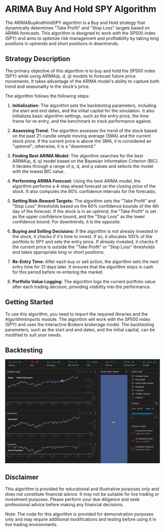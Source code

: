 # ARIMA Buy And Hold SPY Algorithm

The ARIMABuyAndHoldSPY algorithm is a Buy and Hold strategy that dynamically determines "Take Profit" and "Stop Loss" targets based on ARIMA forecasts. This algorithm is designed to work with the SP500 index (SPY) and aims to optimize risk management and profitability by taking long positions in uptrends and short positions in downtrends.

## Strategy Description
The primary objective of this algorithm is to buy and hold the SP500 index (SPY) while using *ARIMA(p, d, q)* models to forecast future price movements. It takes advantage of the ARIMA model's ability to capture both trend and seasonality in the stock's price.

The algorithm follows the following steps:

1. **Initialization:** The algorithm sets the backtesting parameters, including the start and end dates, and the initial capital for the simulation. It also initializes basic algorithm settings, such as the entry price, the time frame for re-entry, and the benchmark to track performance against.

2. **Assessing Trend:** The algorithm assesses the trend of the stock based on the past 21-candle simple moving average (SMA) and the current stock price. If the current price is above the SMA, it is considered an "uptrend"; otherwise, it is a "downtrend."

3. **Finding Best ARIMA Model:** The algorithm searches for the best ARIMA(p, d, q) model based on the Bayesian Information Criterion (BIC). It iterates through a range of p, d, and q values and selects the model with the lowest BIC value.

4. **Performing ARIMA Forecast:** Using the best ARIMA model, the algorithm performs a 4-step ahead forecast on the closing price of the stock. It also computes the 80% confidence intervals for the forecasts.

5. **Setting Risk-Reward Targets:** The algorithm sets the "Take Profit" and "Stop Loss" thresholds based on the 80% confidence bounds of the 4th day of the forecast. If the stock is in an uptrend, the "Take Profit" is set as the upper confidence bound, and the "Stop Loss" as the lower confidence bound. For downtrends, it is the opposite.

6. **Buying and Selling Decisions:** If the algorithm is not already invested in the stock, it checks if it's time to invest. If so, it allocates 100% of the portfolio to SPY and sets the entry price. If already invested, it checks if the current price is outside the "Take Profit" or "Stop Loss" thresholds and takes appropriate long or short positions.

7. **Re-Entry Time:** After each buy or sell action, the algorithm sets the next entry time for 31 days later. It ensures that the algorithm stays in cash for this period before re-entering the market.

8. **Portfolio Value Logging:** The algorithm logs the current portfolio value after each trading decision, providing visibility into the performance.

## Getting Started

To use this algorithm, you need to import the required libraries and the AlgorithmImports module. The algorithm will work with the SP500 index (SPY) and uses the Interactive Brokers brokerage model. The backtesting parameters, such as the start and end dates, and the initial capital, can be modified to suit your needs.

## Backtesting

![](../../../img/ARIMA_buy_and_hold_sp500.png)


## Disclaimer
This algorithm is provided for educational and illustrative purposes only and does not constitute financial advice. It may not be suitable for live trading or investment purposes. Please perform your due diligence and seek professional advice before making any financial decisions.

Note: The code for this algorithm is provided for demonstration purposes only and may require additional modifications and testing before using it in live trading environments.
